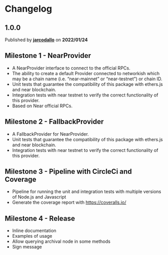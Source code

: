 # Changelog

## 1.0.0
Published by **[jarcodallo](https://github.com/jarcodallo)** on **2022/01/24**
## Milestone 1 - NearProvider
- A NearProvider interface to connect to the official RPCs. 
- The ability to create a default Provider connected to networkish which may be a chain name (i.e. “near-mainnet” or “near-testnet”) or chain ID.
- Unit tests that guarantee the compatibility of this package with ethers.js and near blockchain.
- Integration tests with near testnet to verify the correct functionality of this provider.
- Based on Near official RPCs.

## Milestone 2 - FallbackProvider
- A FallbackProvider for NearProvider.
- Unit tests that guarantee the compatibility of this package with ethers.js and near blockchain.
- Integration tests with near testnet to verify the correct functionality of this provider.

## Milestone 3 - Pipeline with CircleCi and Coverage
- Pipeline for running the unit and integration tests with multiple versions of Node.js and Javascript
- Generate the coverage report with https://coveralls.io/ 

## Milestone 4 - Release
- Inline documentation
- Examples of usage
- Allow querying archival node in some methods
- Sign message